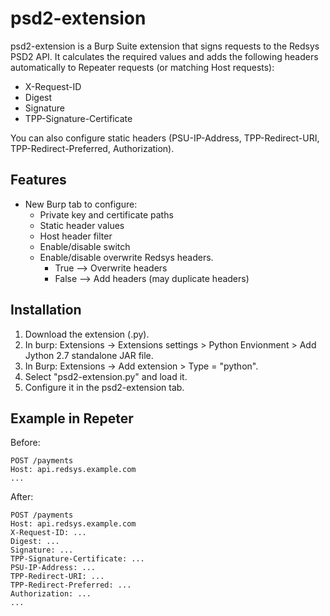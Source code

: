 # psd2-extension
psd2-extension is a Burp Suite extension that signs requests to the Redsys PSD2 API.
It calculates the required values and adds the following headers automatically to Repeater requests (or matching Host requests):
- X-Request-ID
- Digest
- Signature
- TPP-Signature-Certificate

You can also configure static headers (PSU-IP-Address, TPP-Redirect-URI, TPP-Redirect-Preferred, Authorization).

## Features
- New Burp tab to configure:
  - Private key and certificate paths
  - Static header values
  - Host header filter
  - Enable/disable switch
  - Enable/disable overwrite Redsys headers.
    - True --> Overwrite headers
    - False --> Add headers (may duplicate headers)

## Installation

1. Download the extension (.py).
2. In burp: Extensions -> Extensions settings > Python Envionment > Add Jython 2.7 standalone JAR file.
3. In Burp: Extensions -> Add extension > Type = "python".
4. Select "psd2-extension.py" and load it.
5. Configure it in the psd2-extension tab.

## Example in Repeter

Before:
```
POST /payments
Host: api.redsys.example.com
...
```

After:
```
POST /payments
Host: api.redsys.example.com
X-Request-ID: ...
Digest: ...
Signature: ...
TPP-Signature-Certificate: ...
PSU-IP-Address: ...
TPP-Redirect-URI: ...
TPP-Redirect-Preferred: ...
Authorization: ...
...
```
